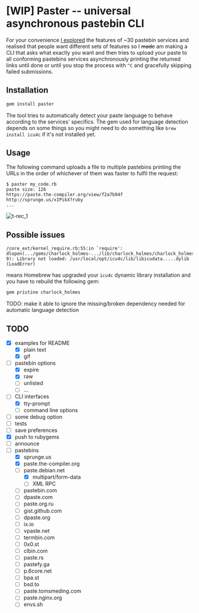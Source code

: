 # [WIP] Paster -- universal asynchronous pastebin CLI

For your convenience [I explored](https://github.com/Nakilon/pcbr-demo/blob/master/pastebins.txt) the features of ~30 pastebin services and realised that people want different sets of features so I ~~made~~ am making a CLI that asks what exactly you want and then tries to upload your paste to all conforming pastebins services asynchronously printing the returned links until done or until you stop the process with `^C` and gracefully skipping failed submissions.

## Installation

```bash
gem install paster
```

The tool tries to automatically detect your paste language to behave according to the services' specifics. The gem used for language detection depends on some things so you might need to do something like `brew install icu4c` if it's not installed yet.

## Usage

The following command uploads a file to multiple pastebins printing the URLs in the order of whichever of them was faster to fulfil the request:

```none
$ paster my_code.rb
paste size: 126
https://paste.the-compiler.org/view/f2a7b94f
http://sprunge.us/xIPikX?ruby
...
```

![t-rec_1](https://user-images.githubusercontent.com/2870363/123653688-11005480-d836-11eb-8e07-3a9562c8596f.gif)

## Possible issues

```none
/core_ext/kernel_require.rb:55:in `require': dlopen(.../gems/charlock_holmes-.../lib/charlock_holmes/charlock_holmes.bundle, 9): Library not loaded: /usr/local/opt/icu4c/lib/libicudata.....dylib (LoadError)
```

means Homebrew has upgraded your `icu4c` dynamic library installation and you have to rebuild the following gem:

```bash
gem pristine charlock_holmes
```

TODO: make it able to ignore the missing/broken dependency needed for automatic language detection

## TODO

- [x] examples for README
  - [x] plain text
  - [x] gif
- [ ] pastebin options
  - [x] expire
  - [x] raw
  - [ ] unlisted
  - [ ] ...
- [ ] CLI interfaces
  - [x] tty-prompt
  - [ ] command line options
- [ ] some debug option
- [ ] tests
- [ ] save preferences
- [x] push to rubygems
- [ ] announce
- [ ] pastebins
  - [x] sprunge.us
  - [x] paste.the-compiler.org
  - [ ] paste.debian.net
    - [x] multipart/form-data
    - [ ] XML RPC
  - [ ] pastebin.com
  - [ ] dpaste.com
  - [ ] paste.org.ru
  - [ ] gist.github.com
  - [ ] dpaste.org
  - [ ] ix.io
  - [ ] vpaste.net
  - [ ] termbin.com
  - [ ] 0x0.st
  - [ ] clbin.com
  - [ ] paste.rs
  - [ ] pastefy.ga
  - [ ] p.6core.net
  - [ ] bpa.st
  - [ ] bsd.to
  - [ ] paste.tomsmeding.com
  - [ ] paste.nginx.org
  - [ ] envs.sh
